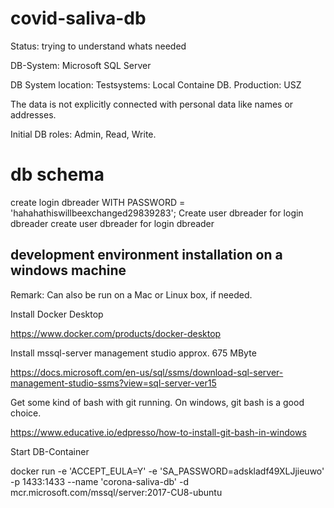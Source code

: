 

# covid-saliva-db

Status: trying to understand whats needed

DB-System: Microsoft SQL Server

DB System location: Testsystems: Local Containe DB. Production: USZ

The data is not explicitly connected with personal data like names or addresses.

Initial DB roles: Admin, Read, Write.

# db schema


create login dbreader WITH PASSWORD = 'hahahathiswillbeexchanged29839283';
Create user dbreader for login dbreader
create user dbreader for login dbreader



## development environment installation on a windows machine

Remark: Can also be run on a Mac or Linux box, if needed.

Install Docker Desktop

https://www.docker.com/products/docker-desktop

Install mssql-server management studio approx. 675 MByte

https://docs.microsoft.com/en-us/sql/ssms/download-sql-server-management-studio-ssms?view=sql-server-ver15

Get some kind of bash with git running. On windows, git bash is a good choice.

https://www.educative.io/edpresso/how-to-install-git-bash-in-windows


Start DB-Container

docker run -e 'ACCEPT_EULA=Y' -e 'SA_PASSWORD=adskladf49XLJjieuwo' -p 1433:1433 --name 'corona-saliva-db' -d mcr.microsoft.com/mssql/server:2017-CU8-ubuntu

